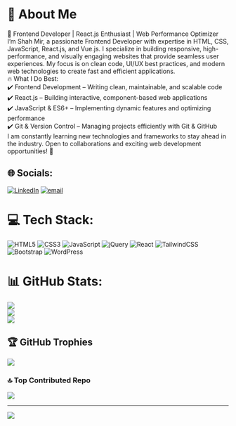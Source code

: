 # 💫 About Me
🚀 Frontend Developer | React.js Enthusiast | Web Performance Optimizer<br>I’m Shah Mir, a passionate Frontend Developer with expertise in HTML, CSS, JavaScript, React.js, and Vue.js. I specialize in building responsive, high-performance, and visually engaging websites that provide seamless user experiences. My focus is on clean code, UI/UX best practices, and modern web technologies to create fast and efficient applications.<br>🔥 What I Do Best:<br>✔️ Frontend Development – Writing clean, maintainable, and scalable code<br>✔️ React.js – Building interactive, component-based web applications<br>✔️ JavaScript & ES6+ – Implementing dynamic features and optimizing performance<br>✔️ Git & Version Control – Managing projects efficiently with Git & GitHub<br>I am constantly learning new technologies and frameworks to stay ahead in the industry. Open to collaborations and exciting web development opportunities! 🚀


## 🌐 Socials:
[![LinkedIn](https://img.shields.io/badge/LinkedIn-%230077B5.svg?logo=linkedin&logoColor=white)](https://linkedin.com/in/https://www.linkedin.com/in/shah-mir-09a038348/) [![email](https://img.shields.io/badge/Email-D14836?logo=gmail&logoColor=white)](mailto:areebshiekh.1503b@gmail.com) 

# 💻 Tech Stack:
![HTML5](https://img.shields.io/badge/html5-%23E34F26.svg?style=for-the-badge&logo=html5&logoColor=white) ![CSS3](https://img.shields.io/badge/css3-%231572B6.svg?style=for-the-badge&logo=css3&logoColor=white) ![JavaScript](https://img.shields.io/badge/javascript-%23323330.svg?style=for-the-badge&logo=javascript&logoColor=%23F7DF1E) ![jQuery](https://img.shields.io/badge/jquery-%230769AD.svg?style=for-the-badge&logo=jquery&logoColor=white) ![React](https://img.shields.io/badge/react-%2320232a.svg?style=for-the-badge&logo=react&logoColor=%2361DAFB) ![TailwindCSS](https://img.shields.io/badge/tailwindcss-%2338B2AC.svg?style=for-the-badge&logo=tailwind-css&logoColor=white) ![Bootstrap](https://img.shields.io/badge/bootstrap-%238511FA.svg?style=for-the-badge&logo=bootstrap&logoColor=white) ![WordPress](https://img.shields.io/badge/WordPress-%23117AC9.svg?style=for-the-badge&logo=WordPress&logoColor=white)
# 📊 GitHub Stats:
![](https://github-readme-stats.vercel.app/api?username=DataDrifter63&theme=dark&hide_border=false&include_all_commits=true&count_private=true)<br/>
![](https://github-readme-streak-stats.herokuapp.com/?user=DataDrifter63&theme=dark&hide_border=false)<br/>
![](https://github-readme-stats.vercel.app/api/top-langs/?username=DataDrifter63&theme=dark&hide_border=false&include_all_commits=true&count_private=true&layout=compact)

## 🏆 GitHub Trophies
![](https://github-profile-trophy.vercel.app/?username=DataDrifter63&theme=radical&no-frame=false&no-bg=true&margin-w=4)


### 🔝 Top Contributed Repo
![](https://github-contributor-stats.vercel.app/api?username=DataDrifter63&limit=5&theme=dark&combine_all_yearly_contributions=true)

---
[![](https://visitcount.itsvg.in/api?id=DataDrifter63&icon=0&color=0)](https://visitcount.itsvg.in)

<!-- Proudly created with GPRM ( https://gprm.itsvg.in ) -->
